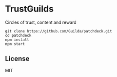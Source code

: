 # TrustGuilds

Circles of trust, content and reward

```
git clone https://github.com/Guilda/patchdeck.git
cd patchdeck
npm install
npm start
```


## License

MIT






